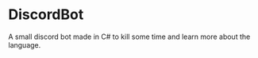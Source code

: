 # DiscordBot
A small discord bot made in C# to kill some time and learn more about the language.
    

